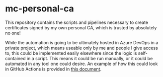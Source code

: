 # mc-personal-ca

This repository contains the scripts and pipelines necessary to create certificates signed by my own personal CA, which is trusted by absolutely no one!

While the automation is going to be ultimately hosted in Azure DevOps in a private project, which means useable only by me and people I give access to, this could be implemented easily elsewhere since the logic is self-contained in a script. This means it could be run manually, or it could be automated in any tool one could desire. An example of how this could look in GitHub Actions is provided in [this document](./doc/GH-Actions.md).
